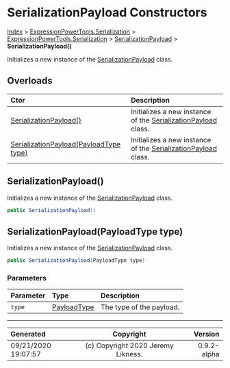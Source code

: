 ﻿# SerializationPayload Constructors

[Index](../index.md) > [ExpressionPowerTools.Serialization](ExpressionPowerTools.Serialization.a.md) > [ExpressionPowerTools.Serialization](ExpressionPowerTools.Serialization.n.md) > [SerializationPayload](ExpressionPowerTools.Serialization.SerializationPayload.cs.md) > **SerializationPayload()**

Initializes a new instance of the [SerializationPayload](ExpressionPowerTools.Serialization.SerializationPayload.cs.md) class.

## Overloads

| Ctor | Description |
| :-- | :-- |
| [SerializationPayload()](#serializationpayload) | Initializes a new instance of the [SerializationPayload](ExpressionPowerTools.Serialization.SerializationPayload.cs.md) class. |
| [SerializationPayload(PayloadType type)](#serializationpayloadpayloadtype-type) | Initializes a new instance of the [SerializationPayload](ExpressionPowerTools.Serialization.SerializationPayload.cs.md) class. |

## SerializationPayload()

Initializes a new instance of the [SerializationPayload](ExpressionPowerTools.Serialization.SerializationPayload.cs.md) class.

```csharp
public SerializationPayload()
```



## SerializationPayload(PayloadType type)

Initializes a new instance of the [SerializationPayload](ExpressionPowerTools.Serialization.SerializationPayload.cs.md) class.

```csharp
public SerializationPayload(PayloadType type)
```

### Parameters

| Parameter | Type | Description |
| :-- | :-- | :-- |
| `type` | [PayloadType](ExpressionPowerTools.Serialization.PayloadType.cs.md) | The type of the payload. |



---

| Generated | Copyright | Version |
| :-- | :-: | --: |
| 09/21/2020 19:07:57 | (c) Copyright 2020 Jeremy Likness. | 0.9.2-alpha |
